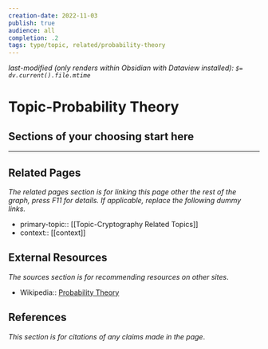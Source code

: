 ```yaml
---
creation-date: 2022-11-03
publish: true
audience: all
completion: .2
tags: type/topic, related/probability-theory
---
```

*last-modified (only renders within Obsidian with Dataview installed): `$= dv.current().file.mtime`*
# Topic-Probability Theory

## Sections of your choosing start here

---
## Related Pages
*The related pages section is for linking this page other the rest of the graph, press F11 for details. If applicable, replace the following dummy links.*
- primary-topic:: [[Topic-Cryptography Related Topics]]
- context:: \[\[context\]\]

## External Resources
*The sources section is for recommending resources on other sites*.
- Wikipedia:: [Probability Theory](https://en.wikipedia.org/wiki/Probability_theory)

## References
*This section is for citations of any claims made in the page*.
